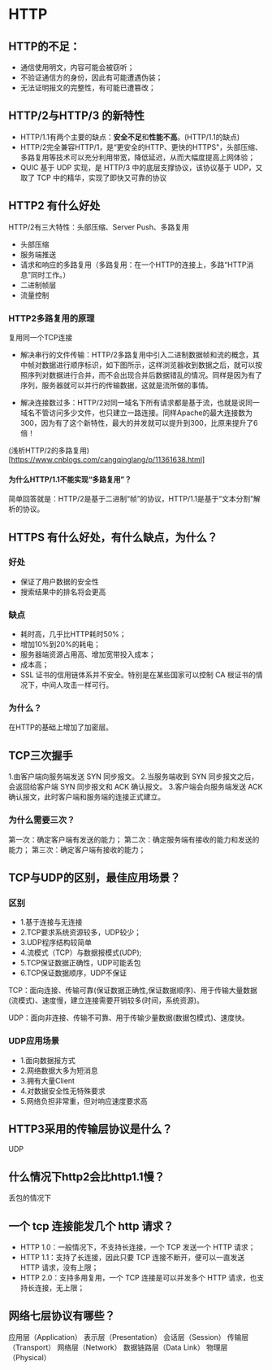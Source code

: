 # HTTP

## HTTP的不足：
* 通信使用明文，内容可能会被窃听；
* 不验证通信方的身份，因此有可能遭遇伪装；
* 无法证明报文的完整性，有可能已遭篡改；

## HTTP/2与HTTP/3 的新特性
* HTTP/1.1有两个主要的缺点：**安全不足**和**性能不高**。(HTTP/1.1的缺点)
* HTTP/2完全兼容HTTP/1，是“更安全的HTTP、更快的HTTPS"，头部压缩、多路复用等技术可以充分利用带宽，降低延迟，从而大幅度提高上网体验；
* QUIC 基于 UDP 实现，是 HTTP/3 中的底层支撑协议，该协议基于 UDP，又取了 TCP 中的精华，实现了即快又可靠的协议

## HTTP2 有什么好处
HTTP/2有三大特性：头部压缩、Server Push、多路复用

* 头部压缩
* 服务端推送
* 请求和响应的多路复用（多路复用：在一个HTTP的连接上，多路“HTTP消息”同时工作。）
* 二进制帧层
* 流量控制

### HTTP2多路复用的原理
复用同一个TCP连接

* 解决串行的文件传输：HTTP/2多路复用中引入二进制数据帧和流的概念，其中帧对数据进行顺序标识，如下图所示，这样浏览器收到数据之后，就可以按照序列对数据进行合并，而不会出现合并后数据错乱的情况。同样是因为有了序列，服务器就可以并行的传输数据，这就是流所做的事情。

* 解决连接数过多：HTTP/2对同一域名下所有请求都是基于流，也就是说同一域名不管访问多少文件，也只建立一路连接。同样Apache的最大连接数为300，因为有了这个新特性，最大的并发就可以提升到300，比原来提升了6倍！

(浅析HTTP/2的多路复用)[https://www.cnblogs.com/cangqinglang/p/11361638.html]

#### 为什么HTTP/1.1不能实现“多路复用”？
简单回答就是：HTTP/2是基于二进制“帧”的协议，HTTP/1.1是基于“文本分割”解析的协议。

## HTTPS 有什么好处，有什么缺点，为什么？

### 好处
* 保证了用户数据的安全性
* 搜索结果中的排名将会更高

### 缺点
* 耗时高，几乎比HTTP耗时50%；
* 增加10%到20%的耗电；
* 服务器端资源占用高、增加宽带投入成本；
* 成本高；
* SSL 证书的信用链体系并不安全。特别是在某些国家可以控制 CA 根证书的情况下，中间人攻击一样可行。

### 为什么？
在HTTP的基础上增加了加密层。

## TCP三次握手
1.由客户端向服务端发送 SYN 同步报文。
2.当服务端收到 SYN 同步报文之后，会返回给客户端 SYN 同步报文和 ACK 确认报文。
3.客户端会向服务端发送 ACK 确认报文，此时客户端和服务端的连接正式建立。

### 为什么需要三次？
第一次：确定客户端有发送的能力；
第二次：确定服务端有接收的能力和发送的能力；
第三次：确定客户端有接收的能力；


## TCP与UDP的区别，最佳应用场景？
### 区别
* 1.基于连接与无连接
* 2.TCP要求系统资源较多，UDP较少； 
* 3.UDP程序结构较简单 
* 4.流模式（TCP）与数据报模式(UDP); 
* 5.TCP保证数据正确性，UDP可能丢包 
* 6.TCP保证数据顺序，UDP不保证 

TCP：面向连接、传输可靠(保证数据正确性,保证数据顺序)、用于传输大量数据(流模式)、速度慢，建立连接需要开销较多(时间，系统资源)。

UDP：面向非连接、传输不可靠、用于传输少量数据(数据包模式)、速度快。

### UDP应用场景
* 1.面向数据报方式
* 2.网络数据大多为短消息 
* 3.拥有大量Client
* 4.对数据安全性无特殊要求
* 5.网络负担非常重，但对响应速度要求高

## HTTP3采用的传输层协议是什么？
UDP

## 什么情况下http2会比http1.1慢？
丢包的情况下

## 一个 tcp 连接能发几个 http 请求？
* HTTP 1.0：一般情况下，不支持长连接，一个 TCP 发送一个 HTTP 请求；
* HTTP 1.1：支持了长连接，因此只要 TCP 连接不断开，便可以一直发送 HTTP 请求，没有上限；
* HTTP 2.0：支持多用复用，一个 TCP 连接是可以并发多个 HTTP 请求，也支持长连接，无上限；

## 网络七层协议有哪些？
应用层（Application）
表示层（Presentation）
会话层（Session）
传输层（Transport）
网络层（Network）
数据链路层（Data Link）
物理层（Physical）